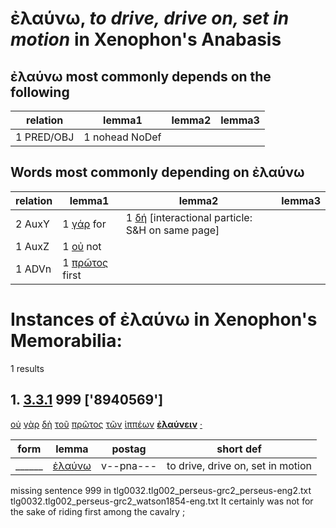 # ἐλαύνω, *to drive, drive on, set in motion*  in Xenophon's Anabasis
##  ἐλαύνω most commonly depends on the following
| relation | lemma1 | lemma2 | lemma3  |
| --- | --- | --- | ---  |
| 1 PRED/OBJ | 1 nohead NoDef | 
## Words most commonly depending on ἐλαύνω
| relation | lemma1 | lemma2 | lemma3  |
| --- | --- | --- | ---  |
| 2 AuxY | 1 [γάρ](https://github.com/gregorycrane/CrosbySchaeffer2.0/tree/main/chaps/vocpassages/ἐλαύνω-deps.md#-ἐλαύνω-AuxY-γάρ) for | 1 [δή](https://github.com/gregorycrane/CrosbySchaeffer2.0/tree/main/chaps/vocpassages/ἐλαύνω-deps.md#-ἐλαύνω-AuxY-δή) [interactional particle: S&H on same page] | 
| 1 AuxZ | 1 [οὐ](https://github.com/gregorycrane/CrosbySchaeffer2.0/tree/main/chaps/vocpassages/ἐλαύνω-deps.md#-ἐλαύνω-AuxZ-οὐ) not | 
| 1 ADVn | 1 [πρῶτος](https://github.com/gregorycrane/CrosbySchaeffer2.0/tree/main/chaps/vocpassages/ἐλαύνω-deps.md#-ἐλαύνω-ADVn-πρῶτος) first | 
# Instances of ἐλαύνω in Xenophon's Memorabilia:
1 results
## 1. [3.3.1](https://beyond-translation.perseus.org/reader/urn:cts:greekLit:tlg0032.002.perseus-grc2:3.3.1?mode=syntax-trees) 999 ['8940569']
[οὐ](https://atlas-test.fly.dev/morphology/lemmas/?lang=grc&q=οὐ "οὐ d-------- not") [γὰρ](https://atlas-test.fly.dev/morphology/lemmas/?lang=grc&q=γάρ "γάρ d-------- for") [δὴ](https://atlas-test.fly.dev/morphology/lemmas/?lang=grc&q=δή "δή d-------- [interactional particle: S&H on same page]") [τοῦ](https://atlas-test.fly.dev/morphology/lemmas/?lang=grc&q=ὁ "ὁ l-s---mg- the") [πρῶτος](https://atlas-test.fly.dev/morphology/lemmas/?lang=grc&q=πρῶτος "πρῶτος a-s---mn- first") [τῶν](https://atlas-test.fly.dev/morphology/lemmas/?lang=grc&q=ὁ "ὁ l-p---mg- the") [ἱππέων](https://atlas-test.fly.dev/morphology/lemmas/?lang=grc&q=ἱππεύς "ἱππεύς n-p---mg- a horseman") **[ἐλαύνειν](https://atlas-test.fly.dev/morphology/lemmas/?lang=grc&q=ἐλαύνω "ἐλαύνω v--pna--- to drive, drive on, set in motion")** [·](https://atlas-test.fly.dev/morphology/lemmas/?lang=grc&q=· "· u-------- NoDef") 


| form | lemma | postag | short def |
| --- | --- | --- | --- |
| ______ | [ἐλαύνω](https://atlas-test.fly.dev/morphology/lemmas/?lang=grc&q=ἐλαύνω) | v--pna--- | to drive, drive on, set in motion |

missing sentence 999 in tlg0032.tlg002_perseus-grc2_perseus-eng2.txt
tlg0032.tlg002_perseus-grc2_watson1854-eng.txt It certainly was not for the sake of riding first among the cavalry ; 

